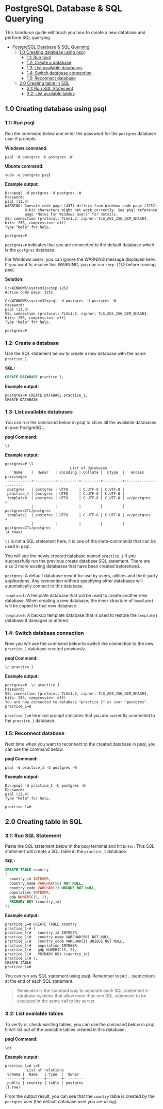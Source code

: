 # PostgreSQL Database & SQL Querying
This hands-on guide will teach you how to create a new database and perform SQL querying.

- [PostgreSQL Database & SQL Querying](#postgresql-database--sql-querying)
  - [1.0 Creating database using psql](#10-creating-database-using-psql)
    - [1.1: Run psql](#11-run-psql)
    - [1.2: Create a database](#12-create-a-database)
    - [1.3: List available databases](#13-list-available-databases)
    - [1.4: Switch database connection](#14-switch-database-connection)
    - [1.5: Reconnect database](#15-reconnect-database)
  - [2.0 Creating table in SQL](#20-creating-table-in-sql)
    - [3.1: Run SQL Statement](#31-run-sql-statement)
    - [3.2: List available tables](#32-list-available-tables)

## 1.0 Creating database using psql
### 1.1: Run psql

Run the command below and enter the password for the `postgres` database user if prompts.

**Windows command:**
```console
psql -d postgres -U postgres -W
```

**Ubuntu command:**
```console
sudo -u postgres psql
```

**Example output:**
```console
D:\>psql -d postgres -U postgres -W
Password:
psql (13.4)
WARNING: Console code page (437) differs from Windows code page (1252)
         8-bit characters might not work correctly. See psql reference
         page "Notes for Windows users" for details.
SSL connection (protocol: TLSv1.3, cipher: TLS_AES_256_GCM_SHA384, bits: 256, compression: off)
Type "help" for help.

postgres=#
```

`postgres=#` indicates that you are connected to the default database which is the `postgres` database.

For Windows users, you can ignore the WARNING message displayed here. If you want to resolve this WARNING, you can run `chcp 1252` before running psql.

**Solution:**
```console
C:\WINDOWS\system32>chcp 1252
Active code page: 1252

C:\WINDOWS\system32>psql -d postgres -U postgres -W
Password:
psql (13.4)
SSL connection (protocol: TLSv1.3, cipher: TLS_AES_256_GCM_SHA384, bits: 256, compression: off)
Type "help" for help.

postgres=#
```

### 1.2: Create a database

Use the SQL statement below to create a new database with the name `practice_1`.

**SQL:**
```SQL
CREATE DATABASE practice_1;
```

**Example output:**
```console
postgres=# CREATE DATABASE practice_1;
CREATE DATABASE
```

### 1.3: List available databases

You can run the command below in psql to show all the available databases in your PostgreSQL.

**psql Command:**
```console
\l
```

**Example output:**
```console
postgres=# \l
                              List of databases
    Name    |  Owner   | Encoding | Collate |  Ctype  |   Access privileges
------------+----------+----------+---------+---------+-----------------------
 postgres   | postgres | UTF8     | C.UTF-8 | C.UTF-8 |
 practice_1 | postgres | UTF8     | C.UTF-8 | C.UTF-8 |
 template0  | postgres | UTF8     | C.UTF-8 | C.UTF-8 | =c/postgres          +
            |          |          |         |         | postgres=CTc/postgres
 template1  | postgres | UTF8     | C.UTF-8 | C.UTF-8 | =c/postgres          +
            |          |          |         |         | postgres=CTc/postgres
(4 rows)
```

`\l` is not a SQL statement here, it is one of the meta-commands that can be used in psql.

You will see the newly created database named `practice_1` if you successfully run the previous create database SQL statement. There are also 3 more existing databases that have been created beforehand. 

`postgres`: A default database meant for use by users, utilities and third-party applications. Any connection without specifying other databases will automatically connect to this database.

`template1`: A template database that will be used to create another new database. When creating a new database, the inner structure of `template1` will be copied to that new database.

`template0`: A backup template database that is used to restore the `template1` database if damaged or altered.


### 1.4: Switch database connection

Now you will use the command below to switch the connection to the new `practice_1` database created previously.

**psql Command:**
```console
\c practice_1
```

**Example output:**
```console
postgres=#  \c practice_1
Password:
SSL connection (protocol: TLSv1.3, cipher: TLS_AES_256_GCM_SHA384, bits: 256, compression: off)
You are now connected to database "practice_1" as user "postgres".
practice_1=#
```

`practice_1=#` terminal prompt indicates that you are currently connected to the `practice_1` database.

### 1.5: Reconnect database

Next time when you want to reconnect to the created database in psql, you can use the command below.

**psql Command:**
```console
psql -d practice_1 -U postgres -W
```

**Example output:**
```console
D:\>psql -d practice_1 -U postgres -W
Password:
psql (13.4)
Type "help" for help.

practice_1=#
```

## 2.0 Creating table in SQL

### 3.1: Run SQL Statement

Paste the SQL statement below in the psql terminal and hit `Enter`. This SQL statement will create a SQL table in the `practice_1` database.

**SQL:**
```SQL
CREATE TABLE country
(
  country_id INTEGER,
  country_name VARCHAR(50) NOT NULL,
  country_code VARCHAR(2) UNIQUE NOT NULL,
  population INTEGER,
  gdp NUMERIC(5, 2),
  PRIMARY KEY (country_id)
);
```

**Example output:**
```
practice_1=# CREATE TABLE country
practice_1-# (
practice_1(#   country_id INTEGER,
practice_1(#   country_name VARCHAR(50) NOT NULL,
practice_1(#   country_code VARCHAR(2) UNIQUE NOT NULL,
practice_1(#   population INTEGER,
practice_1(#   gdp NUMERIC(5, 2),
practice_1(#   PRIMARY KEY (country_id)
practice_1(# );
CREATE TABLE
practice_1=#
```

You can run any SQL statement using psql. Remember to put `;` (semicolon) at the end of each SQL statement.

> Semicolon is the standard way to separate each SQL statement in database systems that allow more than one SQL statement to be executed in the same call to the server.

### 3.2: List available tables

To verify or check existing tables, you can use the command below in psql. It will list out all the available tables created in this database.

**psql Command:**
```Console
\dt
```

**Example output:**
```console
practice_1=# \dt
          List of relations
 Schema |  Name   | Type  |  Owner
--------+---------+-------+----------
 public | country | table | postgres
(1 row)
```

From the output result, you can see that the `country` table is created by the `postgres` user (the default database user you are using).

